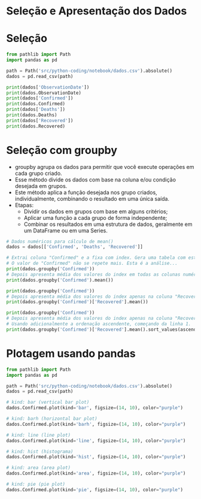 # Seleção e Apresentação dos Dados
  
# Seleção
```python
from pathlib import Path
import pandas as pd

path = Path('src/python-coding/notebook/dados.csv').absolute()
dados = pd.read_csv(path)

print(dados['ObservationDate'])
print(dados.ObservationDate)
print(dados['Confirmed'])
print(dados.Confirmed)
print(dados['Deaths'])
print(dados.Deaths)
print(dados['Recovered'])
print(dados.Recovered)
```  
  
# Seleção com groupby
- groupby agrupa os dados para permitir que você execute operações em cada grupo criado. 
- Esse método divide os dados com base na coluna e/ou condição desejada em grupos.
- Este método aplica a função desejada nos grupo criados, individualmente, combinando o resultado em uma única saída.
- Etapas:
    - Dividir os dados em grupos com base em alguns critérios;
    - Aplicar uma função a cada grupo de forma independente;
    - Combinar os resultados em uma estrutura de dados, geralmente em um DataFrame ou em uma Series.
  
```python  
# Dados numéricos para cálculo de mean()
dados = dados[['Confirmed', 'Deaths', 'Recovered']]

# Extrai coluna "Confirmed" e a fixa com index. Gera uma tabela com estes dados.
# O valor de "Confirmed" não se repete mais. Esta é a análise...
print(dados.groupby('Confirmed'))
# Depois apresenta média dos valores do index em todas as colunas numéricas.
print(dados.groupby('Confirmed').mean())

print(dados.groupby('Confirmed'))
# Depois apresenta média dos valores do index apenas na coluna "Recovered".
print(dados.groupby('Confirmed')['Recovered'].mean())

print(dados.groupby('Confirmed'))
# Depois apresenta média dos valores do index apenas na coluna "Recovered".
# Usando adicionalmente a ordenação ascendente, começando da linha 1.
print(dados.groupby('Confirmed')['Recovered'].mean().sort_values(ascending=True))
```  

# Plotagem usando pandas
```python
from pathlib import Path
import pandas as pd

path = Path('src/python-coding/notebook/dados.csv').absolute()
dados = pd.read_csv(path)

# kind: bar (vertical bar plot)
dados.Confirmed.plot(kind='bar', figsize=(14, 10), color="purple")

# kind: barh (horizontal bar plot)
dados.Confirmed.plot(kind='barh', figsize=(14, 10), color="purple")

# kind: line (line plot)
dados.Confirmed.plot(kind='line', figsize=(14, 10), color="purple")

# kind: hist (histograma)
dados.Confirmed.plot(kind='hist', figsize=(14, 10), color="purple")

# kind: area (area plot)
dados.Confirmed.plot(kind='area', figsize=(14, 10), color="purple")

# kind: pie (pie plot)
dados.Confirmed.plot(kind='pie', figsize=(14, 10), color="purple")
```
